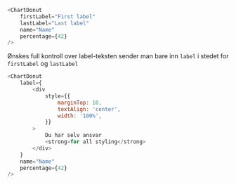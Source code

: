 ```javascript
<ChartDonut
    firstLabel="First label"
    lastLabel="Last label"
    name="Name"
    percentage={42}
/>
```

Ønskes full kontroll over label-teksten sender man bare inn `label` i stedet for `firstLabel` og `lastLabel`

```javascript
<ChartDonut
    label={
        <div
            style={{
                marginTop: 10,
                textAlign: 'center',
                width: '100%',
            }}
        >
            Du har selv ansvar
            <strong>for all styling</strong>
        </div>
    }
    name="Name"
    percentage={42}
/>
```
